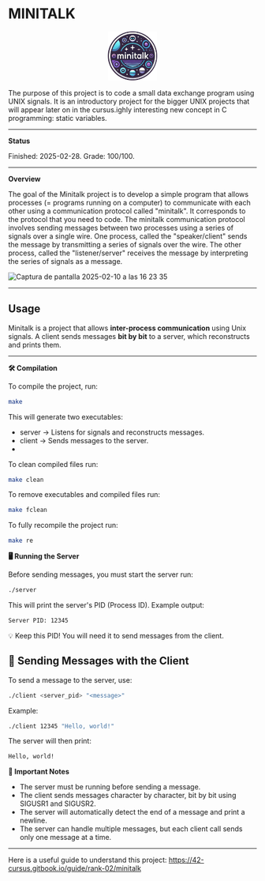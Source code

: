 # MINITALK

<p align="center">
  <a href="https://github.com/Albertoocbs/minitalk">
    <img src="https://github.com/Albertoocbs/minitalk/blob/main/minitalk.png" width="100"/>
  </a>
</p>

The purpose of this project is to code a small data exchange program using UNIX signals. It is an introductory project for the bigger UNIX projects that will appear later on in the cursus.ighly interesting new concept in C programming: static variables.</small>

---
**Status**

Finished: 2025-02-28. Grade: 100/100.

-------
**Overview**

The goal of the Minitalk project is to develop a simple program that allows processes (= programs running on a computer) to communicate with each other using a communication protocol called "minitalk". It corresponds to the protocol that you need to code.
The minitalk communication protocol involves sending messages between two processes using a series of signals over a single wire. 
One process, called the "speaker/client" sends the message by transmitting a series of signals over the wire. 
The other process, called the "listener/server" receives the message by interpreting the series of signals as a message.

![Captura de pantalla 2025-02-10 a las 16 23 35](https://github.com/user-attachments/assets/64fdfc54-16f5-4ff8-8f60-29cf01ad1e78)

-------

 ## **Usage**

Minitalk is a project that allows **inter-process communication** using Unix signals.  A client sends messages **bit by bit** to a server, which reconstructs and prints them.

---

**🛠️ Compilation**

To compile the project, run:
```sh
make
```

This will generate two executables:

 - server → Listens for signals and reconstructs messages.
 - client → Sends messages to the server.
 - 
To clean compiled files run:
```sh
make clean
```

To remove executables and compiled files run:
```sh
make fclean
```

To fully recompile the project run:
```sh
make re
```

**🖥️ Running the Server**

Before sending messages, you must start the server run:
```sh
./server
```

This will print the server's PID (Process ID).
Example output:
```sh
Server PID: 12345
```

💡 Keep this PID! You will need it to send messages from the client.

## 📡 Sending Messages with the Client
To send a message to the server, use:
```sh
./client <server_pid> "<message>"
```

Example:
```sh
./client 12345 "Hello, world!"
```

The server will then print:
```sh
Hello, world!
```

**📌 Important Notes**
 - The server must be running before sending a message.
 - The client sends messages character by character, bit by bit using SIGUSR1 and SIGUSR2.
 - The server will automatically detect the end of a message and print a newline.
 - The server can handle multiple messages, but each client call sends only one message at a time.

------

Here is a useful guide to understand this project: https://42-cursus.gitbook.io/guide/rank-02/minitalk
